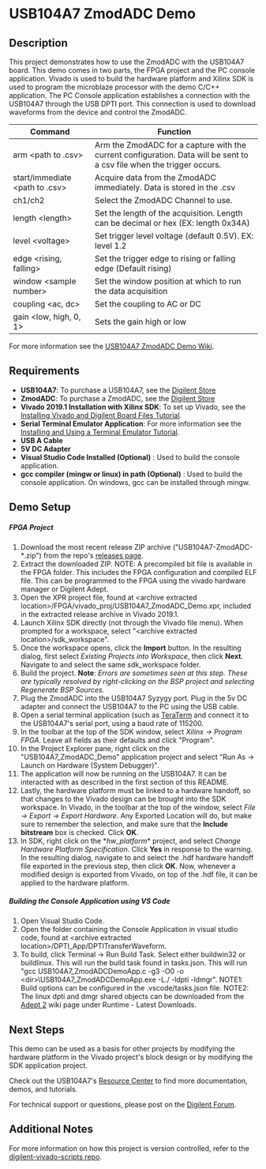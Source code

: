 USB104A7 ZmodADC Demo
====================

Description
-----------

This project demonstrates how to use the ZmodADC with the USB104A7 board. This demo comes in two parts, the FPGA project and the PC console application. Vivado is used to build the hardware platform and Xilinx SDK is used to program the microblaze processor with the demo C/C++ application. The PC Console application establishes a connection with the USB104A7 through the USB DPTI port. This connection is used to download waveforms from the device and control the ZmodADC.

| Command			       			 | Function						                                                                  |
| ---------------------    			 | ------------------------------------------------------------------------------------------------ |
| arm \<path to .csv\>   			 | Arm the ZmodADC for a capture with the current configuration. Data will be sent to a csv file when the trigger occurs.  |
| start/immediate \<path to .csv\>	 | Acquire data from the ZmodADC immediately. Data is stored in the .csv																	          |
| ch1/ch2					   		 | Select the ZmodADC Channel to use.													  |
| length \<length\>   				 | Set the length of the acquisition. Length can be decimal or hex (EX: length 0x34A)																	  |
| level \<voltage\> 			     | Set trigger level voltage (default 0.5V). EX: level 1.2																	  |
| edge \<rising, falling\> 			 | Set the trigger edge to rising or falling edge (Default rising)																	  |
| window \<sample number\>           | Set the window position at which to run the data acquisition 														  |
| coupling \<ac, dc\>                | Set the coupling to AC or DC    													  |
| gain \<low, high, 0, 1\> 			 | Sets the gain high or low																		  |

For more information see the [USB104A7 ZmodADC Demo Wiki](https://reference.digilentinc.com/reference/programmable-logic/usb104a7/ZmodADC).

Requirements
------------
* **USB104A7**: To purchase a USB104A7, see the [Digilent Store](https://store.digilentinc.com/usb104a7/)
* **ZmodADC**: To purchase a ZmodADC, see the [Digilent Store](https://store.digilentinc.com/zmodadc/)
* **Vivado 2019.1 Installation with Xilinx SDK**: To set up Vivado, see the [Installing Vivado and Digilent Board Files Tutorial](https://reference.digilentinc.com/vivado/installing-vivado/start).
* **Serial Terminal Emulator Application**: For more information see the [Installing and Using a Terminal Emulator Tutorial](https://reference.digilentinc.com/learn/programmable-logic/tutorials/tera-term).
* **USB A Cable**
* **5V DC Adapter**
* **Visual Studio Code Installed (Optional)** : Used to build the console application.
* **gcc compiler (mingw or linux) in path (Optional)** : Used to build the console application. On windows, gcc can be installed through mingw.

Demo Setup
----------

##### FPGA Project
1. Download the most recent release ZIP archive ("USB104A7-ZmodADC-*.zip") from the repo's [releases page](https://github.com/Digilent/USB104A7-ZmodADC/releases).
2. Extract the downloaded ZIP.
NOTE: A precompiled bit file is available in the FPGA folder. This includes the FPGA configuration and compiled ELF file. This can be programmed to the FPGA using the vivado hardware manager or Digilent Adept.
3. Open the XPR project file, found at \<archive extracted location\>/FPGA/vivado_proj/USB104A7_ZmodADC_Demo.xpr, included in the extracted release archive in Vivado 2019.1.
4. Launch Xilinx SDK directly (not through the Vivado file menu). When prompted for a workspace, select "\<archive extracted location\>/sdk_workspace".
5. Once the workspace opens, click the **Import** button. In the resulting dialog, first select *Existing Projects into Workspace*, then click **Next**. Navigate to and select the same sdk_workspace folder.
6. Build the project. **Note**: *Errors are sometimes seen at this step. These are typically resolved by right-clicking on the BSP project and selecting Regenerate BSP Sources.*
7. Plug the ZmodADC into the USB104A7 Syzygy port. Plug in the 5v DC adapter and connect the USB104A7 to the PC using the USB cable.
8. Open a serial terminal application (such as [TeraTerm](https://ttssh2.osdn.jp/index.html.en) and connect it to the USB104A7's serial port, using a baud rate of 115200.
9. In the toolbar at the top of the SDK window, select *Xilinx -> Program FPGA*. Leave all fields as their defaults and click "Program".
10. In the Project Explorer pane, right click on the "USB104A7_ZmodADC_Demo" application project and select "Run As -> Launch on Hardware (System Debugger)".
11. The application will now be running on the USB104A7. It can be interacted with as described in the first section of this README.
12. Lastly, the hardware platform must be linked to a hardware handoff, so that changes to the Vivado design can be brought into the SDK workspace. In Vivado, in the toolbar at the top of the window, select *File -> Export -> Export Hardware*. Any Exported Location will do, but make sure to remember the selection, and make sure that the **Include bitstream** box is checked. Click **OK**.
13. In SDK, right click on the \*_hw_platform_\* project, and select *Change Hardware Platform Specification*. Click **Yes** in response to the warning. In the resulting dialog, navigate to and select the .hdf hardware handoff file exported in the previous step, then click **OK**. Now, whenever a modified design is exported from Vivado, on top of the .hdf file, it can be applied to the hardware platform.

##### Building the Console Application using VS Code
1. Open Visual Studio Code.
2. Open the folder containing the Console Application in visual studio code, found at \<archive extracted location\>/DPTI_App/DPTITransferWaveform.
3. To build, click Terminal -\> Run Build Task. Select either buildwin32 or buildlinux. This will run the build task found in tasks.json. This will run "gcc USB104A7_ZmodADCDemoApp.c -g3 -O0 -o \<dir\>\\USB104A7_ZmodADCDemoApp.exe -L./ -ldpti -ldmgr".
NOTE1: Build options can be configured in the .vscode/tasks.json file.
NOTE2: The linux dpti and dmgr shared objects can be downloaded from the [Adept 2](https://reference.digilentinc.com/reference/software/adept/start) wiki page under Runtime - Latest Downloads.

Next Steps
----------
This demo can be used as a basis for other projects by modifying the hardware platform in the Vivado project's block design or by modifying the SDK application project.

Check out the USB104A7's [Resource Center](https://reference.digilentinc.com/reference/programmable-logic/USB104A7/start) to find more documentation, demos, and tutorials.

For technical support or questions, please post on the [Digilent Forum](forum.digilentinc.com).

Additional Notes
----------------
For more information on how this project is version controlled, refer to the [digilent-vivado-scripts repo](https://github.com/digilent/digilent-vivado-scripts).